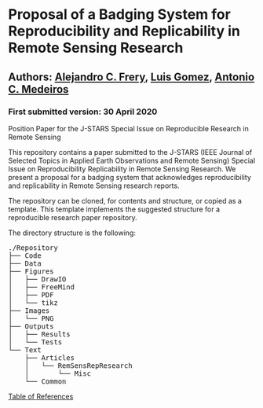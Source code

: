 # Proposal of a Badging System for Reproducibility and Replicability in Remote Sensing Research
## Authors: [Alejandro C. Frery](acfrery@laccan.ufal.br), [Luis Gomez](luis.gomez@ulpgc.es), [Antonio C. Medeiros](antoniomedeiros@laccan.ufal.br)
### First submitted version: 30 April 2020

Position Paper for the J-STARS Special Issue on Reproducible Research in Remote Sensing

This repository contains a paper submitted to the J-STARS (IEEE Journal of Selected Topics in Applied Earth Observations and Remote Sensing) Special Issue on Reproducibility Replicability in Remote Sensing Research. We present a proposal for a badging system that acknowledges reproducibility and replicability in Remote Sensing research reports.

The repository can be cloned, for contents and structure, or copied as a template. This template implements the suggested structure for a reproducible research paper repository.

The directory structure is the following:
<pre>
./Repository
├── Code
├── Data
├── Figures
│   ├── DrawIO
│   ├── FreeMind
│   ├── PDF
│   └── tikz
├── Images
│   └── PNG
├── Outputs
│   ├── Results
│   └── Tests
└── Text
    ├── Articles
    │   └── RemSensRepResearch
    │       └── Misc
    └── Common
</pre>

[Table of References](./TableOfReferences.html)
